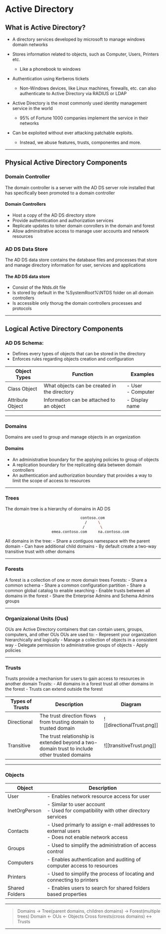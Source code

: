# Active Directory
## What is Active Directory?

- A directory services developed by microsoft to manage windows domain networks
- Stores information related to objects, such as Computer, Users, Printers etc.
	- Like a phonebook to windows
- Authentication using Kerberos tickets
	- Non-Windows devices, like Linux machines, firewalls, etc. can also authenticate to Active Directory via RADIUS or LDAP

- Active Directory is the most commonly used identity management service in the world
	- 95% of Fortune 1000 companies implement the service in their networks
- Can be exploited without ever attacking patchable exploits.
	- Instead, we abuse features, trusts, componentes and more.
	
---



## Physical Active Directory Components

### Domain Controller
The domain controller is a server with the AD DS server role installed that has specifically been promoted to a domain controller

#### Domain Controllers
- Host a copy of the AD DS directory store
- Provide authentication and authorization services
- Replicate updates to toher domain conrollers in the domain and forest
- Allow adminsitrative access to manage user accounts and network resources

### AD DS Data Store
The AD DS data store contains the database files and processes that store and manage directory information for user, services and applications

#### The AD DS data store
- Consist of the Ntds.dit file
- Is stored by default in the %SystemRoot%\NTDS folder on all domain controllers
- Is accessible only thorug the domain controllers processes and protocols

---

## Logical Active Directory Components
### AD DS Schema:
-	Defines every types of objects that can be stored in the directory
-	Enforces rules regarding objects creation and configuration

| Object Types | Function | Examples|
|-----|----|----|
| Class Object | What objects can be created in the directory | - User <br> - Computer|
| Attribute Object | Information can be attached to an object | - Display name|


---
### Domains
Domains are used to group and manage objects in an organization
#### Domains
-	An administrative boundary for the applying policies to group of objects
-	A replication boundary for the replicating data between domain controllers
-	An authentication and authorization boundary that provides a way to limit the scope of access to resources
---
### Trees
The domain tree is a hierarchy of domains in AD DS
~~~bash
                                  contoso.com
                                    /     \ 
                                   /       \      
                     emea.contoso.com     na.contoso.com
~~~
   All domains in the tree:
      - Share a contiguos namespace with the parent domain
      - Can have additional child domains
      - By default create a two-way transitive trust with other domains

---
### Forests
   A forest is a collection of one or more domain trees
      Forests:
        - Share a common schema
        - Share a common configuration partition
        - Share a common global catalog to enable searching
        - Enable trusts between all domains in the forest
        - Share the Enterprise Admins and Schema Admins groups

---
### Organizaional Units (Ous)
   OUs are Active Directory containers that can contain users, groups, computers, and other OUs
      OUs are used to:
        - Represent your organization hierarchically and logically
        - Manage a collection of objects in a consistent way
        - Delegate permission to administrative groups of objects
        - Apply policies

---
### Trusts
   Trusts provide a mechanism for users to gain access to resources in another domain
      Trusts:
        - All domains in a forest trust all other domains in the forest
        - Trusts can extend outside the forest

| Types of Trusts | Description | Diagram |
| --- | --- | --- |
| Directional |The trust direction flows from trusting domain to trusted domain | ![[directionalTrust.png]]|
| Transitive | The trust relationship is extended beyond a two-domain trust to include other trusted domains | ![[transitiveTrust.png]]|

---
### Objects

| Object | Description |
|-------|--------|
|  User | - Enables network resource access for user|
|InetOrgPerson |  - Similar to user account <br> - Used for compatibility with other directory services  |
|  Contacts | - Used primarly to assign e-mail addresses to external users <br> - Does not enable network access |
| Groups | - Used to simplify the administration of access control |
| Computers | - Enables authentication and auditing of computer access to resources
| Printers | - Used to simplify the process of locating and connecting to printers |
| Shared Folders |- Enables users to search for shared folders based properties |


---
>Domains -> Tree(parent domains, children domains) -> Forest(multiple trees)
Domain  <- OUs <- Objects
Cross forests(cross domains) <-> Trusts 

---